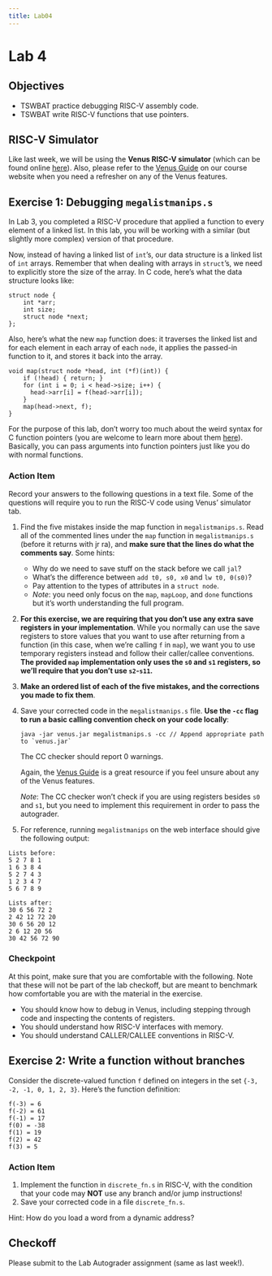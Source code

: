 ```yaml
---
title: Lab04
---
```



# Lab 4
## Objectives

-   TSWBAT practice debugging RISC-V assembly code.
-   TSWBAT write RISC-V functions that use pointers.

## RISC-V Simulator

Like last week, we will be using the **Venus RISC-V simulator** (which can be found online [here](https://venus.cs61c.org/)). Also, please refer to the [Venus Guide](https://inst.eecs.berkeley.edu/~cs61c/sp21/resources/venus-reference) on our course website when you need a refresher on any of the Venus features.

## Exercise 1: Debugging `megalistmanips.s`

In Lab 3, you completed a RISC-V procedure that applied a function to every element of a linked list. In this lab, you will be working with a similar (but slightly more complex) version of that procedure.

Now, instead of having a linked list of `int`’s, our data structure is a linked list of `int` arrays. Remember that when dealing with arrays in `struct`’s, we need to explicitly store the size of the array. In C code, here’s what the data structure looks like:

```
struct node {
    int *arr;
    int size;
    struct node *next;
};

```

Also, here’s what the new `map` function does: it traverses the linked list and for each element in each array of each `node`, it applies the passed-in function to it, and stores it back into the array.

```
void map(struct node *head, int (*f)(int)) {
    if (!head) { return; }
    for (int i = 0; i < head->size; i++) {
      head->arr[i] = f(head->arr[i]);
    }
    map(head->next, f);
}

```

For the purpose of this lab, don’t worry too much about the weird syntax for C function pointers (you are welcome to learn more about them [here](https://www.geeksforgeeks.org/function-pointer-in-c/)). Basically, you can pass arguments into function pointers just like you do with normal functions.

### Action Item

Record your answers to the following questions in a text file. Some of the questions will require you to run the RISC-V code using Venus’ simulator tab.

1.  Find the five mistakes inside the map function in `megalistmanips.s`. Read all of the commented lines under the `map` function in `megalistmanips.s` (before it returns with jr ra), and **make sure that the lines do what the comments say**. Some hints:
    -   Why do we need to save stuff on the stack before we call `jal`?
    -   What’s the difference between `add t0, s0, x0` and `lw t0, 0(s0)`?
    -   Pay attention to the types of attributes in a `struct node`.
    -   _Note_: you need only focus on the `map`, `mapLoop`, and `done` functions but it’s worth understanding the full program.
2.  **For this exercise, we are requiring that you don’t use any extra save registers in your implementation**. While you normally can use the save registers to store values that you want to use after returning from a function (in this case, when we’re calling `f` in `map`), we want you to use temporary registers instead and follow their caller/callee conventions. **The provided `map` implementation only uses the `s0` and `s1` registers, so we’ll require that you don’t use `s2`\-`s11`.**
3.  **Make an ordered list of each of the five mistakes, and the corrections you made to fix them**.
4.  Save your corrected code in the `megalistmanips.s` file. **Use the `-cc` flag to run a basic calling convention check on your code locally**:
    
    ```
    java -jar venus.jar megalistmanips.s -cc // Append appropriate path to `venus.jar` 
    
    ```
    
    The CC checker should report 0 warnings.
    
    Again, the [Venus Guide](https://inst.eecs.berkeley.edu/~cs61c/sp21/resources/venus-reference) is a great resource if you feel unsure about any of the Venus features.
    
    _Note_: The CC checker won’t check if you are using registers besides `s0` and `s1`, but you need to implement this requirement in order to pass the autograder.
    
5.  For reference, running `megalistmanips` on the web interface should give the following output:

```
Lists before:
5 2 7 8 1
1 6 3 8 4
5 2 7 4 3
1 2 3 4 7
5 6 7 8 9

Lists after:
30 6 56 72 2
2 42 12 72 20
30 6 56 20 12
2 6 12 20 56
30 42 56 72 90

```

### Checkpoint

At this point, make sure that you are comfortable with the following. Note that these will not be part of the lab checkoff, but are meant to benchmark how comfortable you are with the material in the exercise.

-   You should know how to debug in Venus, including stepping through code and inspecting the contents of registers.
-   You should understand how RISC-V interfaces with memory.
-   You should understand CALLER/CALLEE conventions in RISC-V.

## Exercise 2: Write a function without branches

Consider the discrete-valued function `f` defined on integers in the set `{-3, -2, -1, 0, 1, 2, 3}`. Here’s the function definition:

```
f(-3) = 6
f(-2) = 61
f(-1) = 17
f(0) = -38
f(1) = 19
f(2) = 42
f(3) = 5

```

### Action Item

1.  Implement the function in `discrete_fn.s` in RISC-V, with the condition that your code may **NOT** use any branch and/or jump instructions!
2.  Save your corrected code in a file `discrete_fn.s`.

Hint: How do you load a word from a dynamic address?

## Checkoff

Please submit to the Lab Autograder assignment (same as last week!).